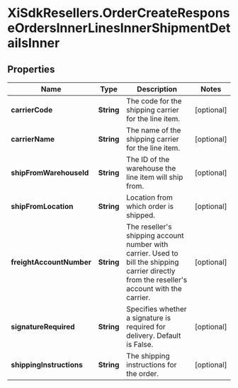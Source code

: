 # XiSdkResellers.OrderCreateResponseOrdersInnerLinesInnerShipmentDetailsInner

## Properties

Name | Type | Description | Notes
------------ | ------------- | ------------- | -------------
**carrierCode** | **String** | The code for the shipping carrier for the line item. | [optional] 
**carrierName** | **String** | The name of the shipping carrier for the line item. | [optional] 
**shipFromWarehouseId** | **String** | The ID of the warehouse the line item will ship from. | [optional] 
**shipFromLocation** | **String** | Location from which order is shipped. | [optional] 
**freightAccountNumber** | **String** | The reseller&#39;s shipping account number with carrier. Used to bill the shipping carrier directly from the reseller&#39;s account with the carrier. | [optional] 
**signatureRequired** | **String** | Specifies whether a signature is required for delivery. Default is False. | [optional] 
**shippingInstructions** | **String** | The shipping instructions for the order. | [optional] 



